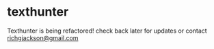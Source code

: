 # texthunter

Texthunter is being refactored! check back later for updates or contact richgjackson@gmail.com
